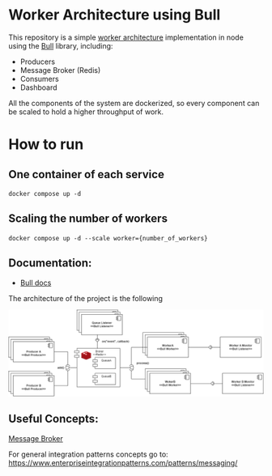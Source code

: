 # Worker Architecture using Bull

This repository is a simple [worker architecture](https://www.enterpriseintegrationpatterns.com/patterns/messaging/CompetingConsumers.html) implementation in node using the [Bull](https://github.com/taskforcesh/bullmq) library, including:

- Producers
- Message Broker (Redis)
- Consumers
- Dashboard

All the components of the system are dockerized, so every component can be scaled to hold a higher throughput of work.

# How to run

## One container of each service

```
docker compose up -d
```

## Scaling the number of workers

```
docker compose up -d --scale worker={number_of_workers}
```

## Documentation:

- [Bull docs](https://docs.bullmq.io/)

The architecture of the project is the following

![Architecture](images/architecture.png)

## Useful Concepts:

[Message Broker](https://www.enterpriseintegrationpatterns.com/patterns/messaging/MessageBroker.html)

For general integration patterns concepts go to: https://www.enterpriseintegrationpatterns.com/patterns/messaging/
